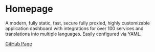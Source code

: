 # Homepage

A modern, fully static, fast, secure fully proxied, highly customizable application dashboard with integrations for over 100 services and translations into multiple languages. Easily configured via YAML.

[GitHub Page](https://github.com/gethomepage/homepage)